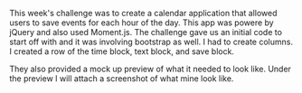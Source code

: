 This week's challenge was to create a calendar application that allowed users to save events for each hour of the day. This app was powere by jQuery and also used Moment.js. 
The challenge gave us an initial code to start off with and it was involving bootstrap as well. I had to create columns.
I created a row of the time block, text block, and save block.

They also provided a mock up preview of what it needed to look like. Under the preview I will attach a screenshot of what mine look like. 
